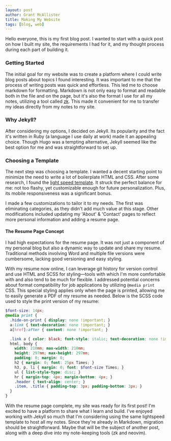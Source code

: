 ```yaml
---
layout: post
author: Grant McAllister
title: Making My Website
tags: [blog, web]
---
```

Hello everyone, this is my first blog post. I wanted to start with a quick post on how I built my site, the requirements I had for it, and my thought process during each part of building it.

### Getting Started

The initial goal for my website was to create a platform where I could write blog posts about topics I found interesting. It was important to me that the process of writing posts was quick and effortless. This led me to choose markdown for formatting. Markdown is not only easy to format and readable both in the file and on the page, but it's also the format I use for all my notes, utilizing a tool called [zk](https://github.com/zk-org/zk). This made it convenient for me to transfer my ideas directly from my notes to my site.

### Why Jekyll?

After considering my options, I decided on Jekyll. Its popularity and the fact it's written in Ruby (a language I use daily at work) made it an appealing choice. Though Hugo was a tempting alternative, Jekyll seemed like the best option for me and was straightforward to set up.

### Choosing a Template

The next step was choosing a template. I wanted a decent starting point to minimize the need to write a lot of boilerplate HTML and CSS. After some research, I found the [light speed template](https://github.com/tajacks/lightspeed). It struck the perfect balance for me: not too flashy, yet customizable enough for future personalization. Plus, its mobile responsiveness was a significant bonus. 

I made a few customizations to tailor it to my needs. The first was eliminating categories, as they didn't add much value at this stage. Other modifications included updating my 'About' & 'Contact' pages to reflect more personal information and adding a resume page.

#### The Resume Page Concept

I had high expectations for the resume page. It was not just a component of my personal blog but also a dynamic way to update and share my resume. Traditional methods involving Word and multiple file versions were cumbersome, lacking good versioning and easy styling. 

With my resume now online, I can leverage git history for version control and use HTML and SCSS for styling—tools with which I'm more comfortable with and also tend to be much for flexible. I addressed potential concerns about format compatibility for job applications by utilizing `@media print` CSS. This special styling applies only when the page is printed, allowing me to easily generate a PDF of my resume as needed. Below is the SCSS code used to style the print version of my resume:

```scss
$font-size: 14px;
@media print {
  .hide-on-print { display: none !important; }
  a:link { text-decoration: none !important; }
  a[href]:after { content: none !important; }

  .link a { color: black; font-style: italic; text-decoration: none !important; }
  html, body {
    width: 210mm; max-width: 210mm;
    height: 297mm; max-height: 297mm;
    padding: 0; margin: 0;
    h2 { margin: 0; font: 25px Times; }
    h3, p, li { margin: 0; font: $font-size Times; }
    ul { list-style-type: disc; }
    hr { margin-top: 4px; margin-bottom: 4px; }
    .header { text-align: center; }
    .item, .title { padding-top: 3px; padding-bottom: 3px; }
  }
}
```

With the resume page complete, my site was ready for its first post! I'm excited to have a platform to share what I learn and build. I've enjoyed working with Jekyll so much that I'm considering using the same lightspeed template to host all my notes. Since they're already in Markdown, migration should be straightforward. Maybe that will be the subject of another post, along with a deep dive into my note-keeping tools (zk and neovim).
